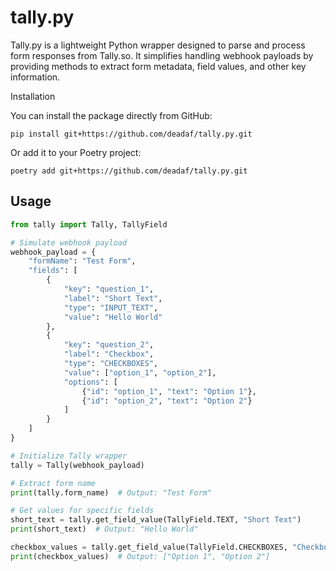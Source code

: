 # tally.py

Tally.py is a lightweight Python wrapper designed to parse and process form responses from Tally.so. It simplifies handling webhook payloads by providing methods to extract form metadata, field values, and other key information.

Installation

You can install the package directly from GitHub:

```
pip install git+https://github.com/deadaf/tally.py.git
```

Or add it to your Poetry project:
```
poetry add git+https://github.com/deadaf/tally.py.git
```

## Usage

```py
from tally import Tally, TallyField

# Simulate webhook payload
webhook_payload = {
    "formName": "Test Form",
    "fields": [
        {
            "key": "question_1",
            "label": "Short Text",
            "type": "INPUT_TEXT",
            "value": "Hello World"
        },
        {
            "key": "question_2",
            "label": "Checkbox",
            "type": "CHECKBOXES",
            "value": ["option_1", "option_2"],
            "options": [
                {"id": "option_1", "text": "Option 1"},
                {"id": "option_2", "text": "Option 2"}
            ]
        }
    ]
}

# Initialize Tally wrapper
tally = Tally(webhook_payload)

# Extract form name
print(tally.form_name)  # Output: "Test Form"

# Get values for specific fields
short_text = tally.get_field_value(TallyField.TEXT, "Short Text")
print(short_text)  # Output: "Hello World"

checkbox_values = tally.get_field_value(TallyField.CHECKBOXES, "Checkbox")
print(checkbox_values)  # Output: ["Option 1", "Option 2"]
```
